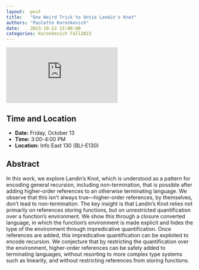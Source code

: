 ```yaml
---
layout:  post
title:   "One Weird Trick to Untie Landin's Knot"
authors: "Paulette Koronkevich"
date:    2023-10-13 15:00:00
categories: Koronkevich Fall2023
---
```


<iframe src="https://www.youtube.com/embed/XNgE8kBfSz8" frameborder="0" allowfullscreen></iframe>

## Time and Location

* **Date:** Friday, October 13
* **Time:** 3:00-4:00 PM
* **Location:** Info East 130 (BLI-E130)

## Abstract

In this work, we explore Landin’s Knot, which is understood as a pattern for encoding general recursion, including non-termination, that is possible after adding higher-order references to an otherwise terminating language. We observe that this isn’t always true—higher-order references, by themselves, don’t lead to non-termination. The key insight is that Landin’s Knot relies not primarily on references storing functions, but on unrestricted quantification over a function’s environment. We show this through a closure converted language, in which the function’s environment is made explicit and hides the type of the environment through impredicative quantification. Once references are added, this impredicative quantification can be exploited to encode recursion. We conjecture that by restricting the quantification over the environment, higher-order references can be safely added to terminating languages, without resorting to more complex type systems such as linearity, and without restricting references from storing functions.
